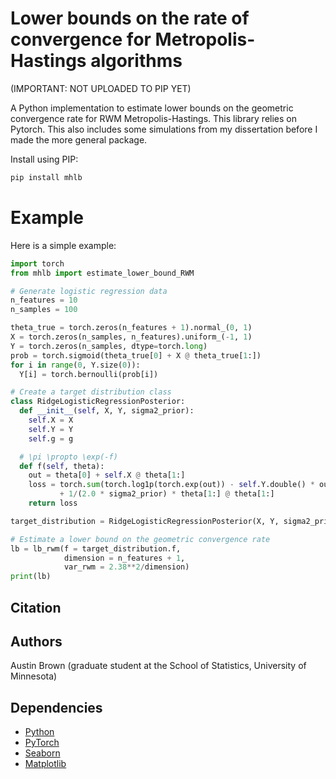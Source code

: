 # Lower bounds on the rate of convergence for Metropolis-Hastings algorithms
(IMPORTANT: NOT UPLOADED TO PIP YET)

A Python implementation to estimate lower bounds on the geometric convergence rate for RWM Metropolis-Hastings. This library relies on Pytorch. This also includes some simulations from my dissertation before I made the more general package.

Install using PIP:

```bash
pip install mhlb
```

# Example

Here is a simple example:

```python
import torch
from mhlb import estimate_lower_bound_RWM

# Generate logistic regression data
n_features = 10
n_samples = 100

theta_true = torch.zeros(n_features + 1).normal_(0, 1)
X = torch.zeros(n_samples, n_features).uniform_(-1, 1)  
Y = torch.zeros(n_samples, dtype=torch.long)
prob = torch.sigmoid(theta_true[0] + X @ theta_true[1:])
for i in range(0, Y.size(0)):
  Y[i] = torch.bernoulli(prob[i])

# Create a target distribution class
class RidgeLogisticRegressionPosterior:
  def __init__(self, X, Y, sigma2_prior):
    self.X = X
    self.Y = Y
    self.g = g

  # \pi \propto \exp(-f)
  def f(self, theta):
    out = theta[0] + self.X @ theta[1:]
    loss = torch.sum(torch.log1p(torch.exp(out)) - self.Y.double() * out ) \
           + 1/(2.0 * sigma2_prior) * theta[1:] @ theta[1:]
    return loss

target_distribution = RidgeLogisticRegressionPosterior(X, Y, sigma2_prior = 10)

# Estimate a lower bound on the geometric convergence rate
lb = lb_rwm(f = target_distribution.f, 
            dimension = n_features + 1, 
            var_rwm = 2.38**2/dimension)
print(lb)
```

## Citation

## Authors

Austin Brown (graduate student at the School of Statistics, University of Minnesota)

## Dependencies

* [Python](https://www.python.org)
* [PyTorch](http://pytorch.org/)
* [Seaborn](https://seaborn.pydata.org)
* [Matplotlib]([https://seaborn.pydata.org](https://matplotlib.org))
